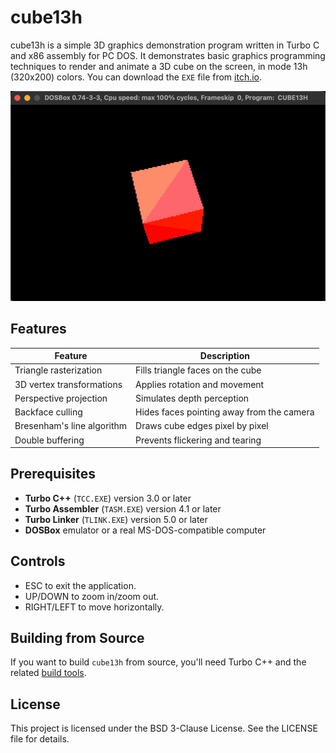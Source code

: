 # cube13h

cube13h is a simple 3D graphics demonstration program written in Turbo C and x86 assembly for PC DOS. It demonstrates basic graphics programming techniques to render and animate a 3D cube on the screen, in mode 13h (320x200) colors.
You can download the `EXE` file from [itch.io](https://ms0g.itch.io/cube13h).

![cube13h](IMG/cube13h.gif)

## Features

| Feature                                | Description                                 |
|----------------------------------------|---------------------------------------------|
| Triangle rasterization                 | Fills triangle faces on the cube            |
| 3D vertex transformations              | Applies rotation and movement               |
| Perspective projection                 | Simulates depth perception                  |
| Backface culling                       | Hides faces pointing away from the camera   |
| Bresenham's line algorithm             | Draws cube edges pixel by pixel             |
| Double buffering                       | Prevents flickering and tearing             |


## Prerequisites
- **Turbo C++** (`TCC.EXE`) version 3.0 or later  
- **Turbo Assembler** (`TASM.EXE`) version 4.1 or later  
- **Turbo Linker** (`TLINK.EXE`) version 5.0 or later  
- **DOSBox** emulator or a real MS-DOS-compatible computer

## Controls
- ESC to exit the application.
- UP/DOWN to zoom in/zoom out.
- RIGHT/LEFT to move horizontally.

## Building from Source
If you want to build `cube13h` from source, you'll need Turbo C++ and the related [build tools](https://github.com/ms0g/breakout/tree/main/TOOLS/tcpp). 

## License
This project is licensed under the BSD 3-Clause License. See the LICENSE file for details.
